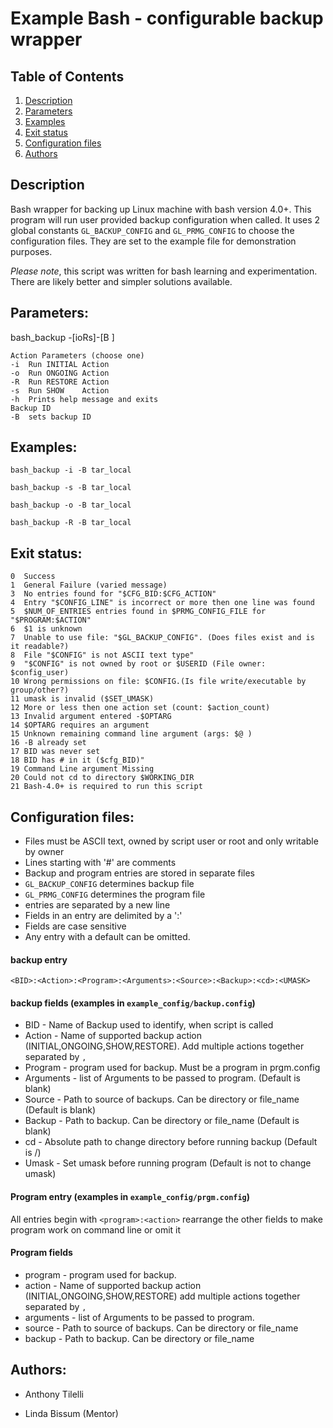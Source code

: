 # Example Bash - configurable backup wrapper


## Table of Contents
1. [Description](#Description)
2. [Parameters](#Parameters)
3. [Examples](#Examples)
4. [Exit status](#Exit_status)
5. [Configuration files](#Configuration_files)
6. [Authors](#Authors)

## Description                <a name= "Description"></a>

  Bash wrapper for backing up Linux machine with bash version 4.0+. This program will run user provided backup configuration when         called. It uses 2 global constants `GL_BACKUP_CONFIG` and `GL_PRMG_CONFIG` to choose the configuration files. They are set to the         example file for demonstration purposes.  
  
  _Please note_, this script was written for bash learning and experimentation. There are likely better and simpler solutions available. 


  
## Parameters:               <a name="Parameters"></a>

  bash_backup -[ioRs]-[B <BID>]


    Action Parameters (choose one)
    -i  Run INITIAL Action
    -o  Run ONGOING Action
    -R  Run RESTORE Action
    -s  Run SHOW    Action
    -h  Prints help message and exits
    Backup ID
    -B  sets backup ID

## Examples:                 <a name="Examples"></a>

`bash_backup -i -B tar_local`

`bash_backup -s -B tar_local`

`bash_backup -o -B tar_local`

`bash_backup -R -B tar_local`

## Exit status:              <a name="Exit_status"></a>

    0  Success
    1  General Failure (varied message)
    3  No entries found for "$CFG_BID:$CFG_ACTION"
    4  Entry "$CONFIG_LINE" is incorrect or more then one line was found
    5  $NUM_OF_ENTRIES entries found in $PRMG_CONFIG_FILE for "$PROGRAM:$ACTION"
    6  $1 is unknown
    7  Unable to use file: "$GL_BACKUP_CONFIG". (Does files exist and is it readable?)
    8  File "$CONFIG" is not ASCII text type"
    9  "$CONFIG" is not owned by root or $USERID (File owner: $config_user)
    10 Wrong permissions on file: $CONFIG.(Is file write/executable by group/other?)
    11 umask is invalid ($SET_UMASK)
    12 More or less then one action set (count: $action_count)
    13 Invalid argument entered -$OPTARG
    14 $OPTARG requires an argument
    15 Unknown remaining command line argument (args: $@ )
    16 -B already set
    17 BID was never set
    18 BID has # in it ($cfg_BID)"
    19 Command Line argument Missing
    20 Could not cd to directory $WORKING_DIR
    21 Bash-4.0+ is required to run this script

## Configuration files:      <a name="Configuration_files"></a>
 - Files must be ASCII text, owned by script user or root and only writable by owner
 - Lines starting with '#' are comments
 - Backup and program entries are stored in separate files
 - `GL_BACKUP_CONFIG` determines backup file
 - `GL_PRMG_CONFIG` determines the program file
 -  entries are separated by a new line
 -  Fields in an entry are delimited by a ':'
 -  Fields are case sensitive
 -  Any entry with a default can be omitted.

#### backup entry
`<BID>:<Action>:<Program>:<Arguments>:<Source>:<Backup>:<cd>:<UMASK>`

#### backup fields (examples in `example_config/backup.config`)
 - BID - Name of Backup used to identify, when script is called
 - Action - Name of supported backup action (INITIAL,ONGOING,SHOW,RESTORE).
   Add multiple actions together separated by `,`
 - Program - program used for backup. Must be a program in prgm.config
 - Arguments - list of Arguments to be passed to program. (Default is blank)
 - Source - Path to source of backups. Can be directory or file_name
   (Default is blank)
 - Backup -  Path to backup. Can be directory or file_name (Default is blank)
 - cd - Absolute path to change directory before running backup (Default is /)
 - Umask - Set umask before running program (Default is not to change umask)

#### Program entry (examples in `example_config/prgm.config`)
 All entries begin with `<program>:<action>` rearrange the other fields to make
 program work on command line or omit it

#### Program fields
 - program - program used for backup.
 - action  -  Name of supported backup action (INITIAL,ONGOING,SHOW,RESTORE)
          add multiple actions together separated by `,`
 - arguments -  list of Arguments to be passed to program.
 - source - Path to source of backups. Can be directory or file_name
 - backup - Path to backup. Can be directory or file_name

## Authors:                  <a name="Authors"></a>
- Anthony Tilelli

- Linda Bissum (Mentor)
